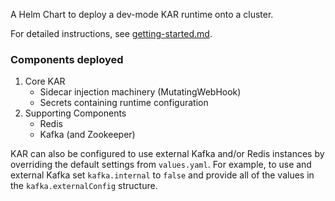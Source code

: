A Helm Chart to deploy a dev-mode KAR runtime onto a cluster.

For detailed instructions, see [getting-started.md](../docs/getting-started.md).

### Components deployed

1. Core KAR
   - Sidecar injection machinery (MutatingWebHook)
   - Secrets containing runtime configuration
2. Supporting Components
   - Redis
   - Kafka (and Zookeeper)

KAR can also be configured to use external Kafka and/or Redis instances by
overriding the default settings from `values.yaml`. For example, to use and
external Kafka set `kafka.internal` to `false` and provide all of the values in
the `kafka.externalConfig` structure.
